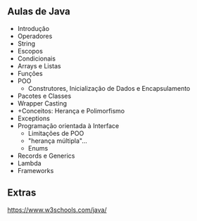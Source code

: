 ## Aulas de Java
- Introdução
- Operadores
- String
- Escopos
- Condicionais
- Arrays e Listas
- Funções
- POO
  - Construtores, Inicialização de Dados e Encapsulamento
- Pacotes e Classes
- Wrapper Casting
- +Conceitos: Herança e Polimorfismo
- Exceptions
- Programação orientada à Interface
  - Limitações de POO
  - "herança múltipla"...
  - Enums
-  Records e Generics
-  Lambda
-  Frameworks

## Extras
https://www.w3schools.com/java/ 
